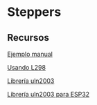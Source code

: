 # Steppers



## Recursos

[Ejemplo manual](http://mpy-tut.zoic.org/tut/motors.html)

[Usando L298](https://lemariva.com/blog/2020/06/micropython-diy-rotating-platform-wifi)

[Librería uln2003](https://github.com/IDWizard/uln2003)

[Librería uln2003 para ESP32](https://github.com/zhcong/ULN2003-for-ESP32)